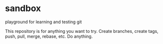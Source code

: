 # sandbox
playground for learning and testing git

This repository is for anything you want to try. Create branches, create tags, push, pull, merge, rebase, etc. Do anything.
